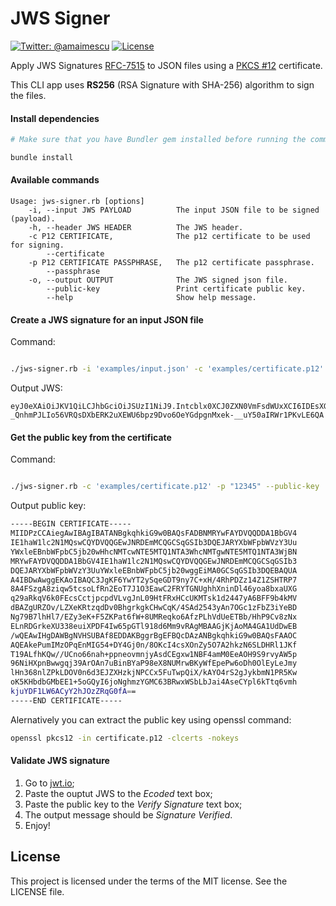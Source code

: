 # JWS Signer
[![Twitter: @amaimescu](https://img.shields.io/badge/contact-%40amaimescu-blue.svg)](https://twitter.com/amaimescu)
[![License](https://img.shields.io/badge/license-MIT-green.svg?style=flat)](https://github.com/alexmx/ios-ui-automation-overview/blob/master/LICENSE)

Apply JWS Signatures [RFC-7515](https://tools.ietf.org/html/rfc7515) to JSON files using a [PKCS #12](https://en.wikipedia.org/wiki/PKCS_12) certificate.

This CLI app uses **RS256** (RSA Signature with SHA-256) algorithm to sign the files.

#### Install dependencies

```bash
# Make sure that you have Bundler gem installed before running the command below.

bundle install
```


#### Available commands

```
Usage: jws-signer.rb [options]
    -i, --input JWS PAYLOAD          The input JSON file to be signed (payload).
    -h, --header JWS HEADER          The JWS header.
    -c P12 CERTIFICATE,              The p12 certificate to be used for signing.
        --certificate
    -p P12 CERTIFICATE PASSPHRASE,   The p12 certificate passphrase.
        --passphrase
    -o, --output OUTPUT              The JWS signed json file.
        --public-key                 Print certificate public key.
        --help                       Show help message.
```


#### Create a JWS signature for an input JSON file

Command:
```bash

./jws-signer.rb -i 'examples/input.json' -c 'examples/certificate.p12' -p "12345"

```

Output JWS:
```
eyJ0eXAiOiJKV1QiLCJhbGciOiJSUzI1NiJ9.Intcblx0XCJ0ZXN0VmFsdWUxXCI6IDEsXG5cdFwidGVzdFZhbHVlMlwiOiBcIkhlbGxvIFdvcmxkXCIsXG5cdFwidGVzdFZhbHVlM1wiOiBbXG5cdFx0XCJ2YWx1ZTFcIiwgXCJ2YWx1ZTJcIlxuXHRdXG59Ig.ApjljNFAK6K7pynkGUO8nPBiKTPipIvAwpHR_oeqXB7SJIrkyR05JH8fA7uIrY7c_FYGXAnLdvPuMULWdaZdWfMcmV_LrZoOBx4fqfs5gQff4H8K5dIoenxW0U5m19ncEb0AQ6gVNQDSwFDxvHg4Sqigm0CDivFZfKGq17Q8bUpYMZov0QSnRSIAh3mwlS4F6ayqrHskfnyMhQvWwRupz7oUg8knU5aZ89hfQnv3vVDkMh0CVXG1gvkrzSHTvlEgt5M1oKJVJ5SPUjz-_QnhmPJLIo56VRQsDXbERK2uXEWU6bpz9Dvo6OeYGdpgnMxek-__uY50aIRWr1PKvLE6QA
```


#### Get the public key from the certificate

Command:
```bash

./jws-signer.rb -c 'examples/certificate.p12' -p "12345" --public-key

```

Output public key:
```bash
-----BEGIN CERTIFICATE-----
MIIDPzCCAiegAwIBAgIBATANBgkqhkiG9w0BAQsFADBNMRYwFAYDVQQDDA1BbGV4
IE1haW1lc2N1MQswCQYDVQQGEwJNRDEmMCQGCSqGSIb3DQEJARYXbWFpbWVzY3Uu
YWxleEBnbWFpbC5jb20wHhcNMTcwNTE5MTQ1NTA3WhcNMTgwNTE5MTQ1NTA3WjBN
MRYwFAYDVQQDDA1BbGV4IE1haW1lc2N1MQswCQYDVQQGEwJNRDEmMCQGCSqGSIb3
DQEJARYXbWFpbWVzY3UuYWxleEBnbWFpbC5jb20wggEiMA0GCSqGSIb3DQEBAQUA
A4IBDwAwggEKAoIBAQC3JgKF6YwYT2ySqeGDT9ny7C+xH/4RhPDZz14Z1ZSHTRP7
8A4FSzgA8ziqw5tcsoLfRn2EoT7J1O3EawC2FRYTGNUghhXninDl46yoa8bxaUXG
q29aRkqV6k0FEcsCctjpcpdVLvgJnL09HtFRxHCcUKMTsk1d2447yA6BFF9b4kMV
dBAZgURZOv/LZXeKRtzqdDv0BhgrkgkCHwCqK/4SAd2543yAn7OGc1zFbZ3iYeBD
Ng79B7lhHl7/EZy3eK+F5ZKPat6fW+8UMReqko6AfzPLhVdUeETBb/HhP9Cv8zNx
ELnRDGrkeXU338euiXPDF4Iw65pGTl918d6Mm9vRAgMBAAGjKjAoMA4GA1UdDwEB
/wQEAwIHgDAWBgNVHSUBAf8EDDAKBggrBgEFBQcDAzANBgkqhkiG9w0BAQsFAAOC
AQEAkePumIMzOPqEnMIG54+DY4Gj0n/8OKcI4csXOnZy5O7A2hkzN6SLDHRl1JKf
T19ALfhKQw//UCno66nah+ppneovmnjyAsdCEgxw1NBF4amM0EeAOH9S9rvyAW5p
96NiHXpnBwwgqj39ArOAn7uBinBYaP98eX8NUMrwBKyWfEpePw6oDh0OlEyLeJmy
lHn368nlZPkLDOV0n6d3EJZXHzkjNPCCx5FuTwpQiX/kAYO4rS2gJykbmN1PR5Kw
oK5KHbdbGMbEE1+5oGQyI6joNghmzYGMC63BRwxWSbLbJai4AseCYpl6kTtq6vmh
kjuYDF1LW6ACyY2hJOzZRqG0fA==
-----END CERTIFICATE-----
```

Alernatively you can extract the public key using openssl command:
```bash
openssl pkcs12 -in certificate.p12 -clcerts -nokeys
```

#### Validate JWS signature
1) Go to [jwt.io](https://jwt.io/);
2) Paste the ouptut JWS to the *Ecoded* text box;
3) Paste the public key to the *Verify Signature* text box;
4) The output message should be *Signature Verified*.
5) Enjoy!

## License
This project is licensed under the terms of the MIT license. See the LICENSE file.
